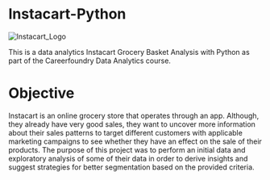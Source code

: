 # Instacart-Python
![Instacart_Logo](https://github.com/marcela-1990/Instacart-Python/assets/133106624/90367547-74b7-441d-812c-284c1f077d4c)


This is a data analytics Instacart Grocery Basket Analysis with Python as part of the Careerfoundry Data Analytics course.

# Objective
Instacart is an online grocery store that operates through an app. Although, they already have very good sales, they want to uncover more information about their sales patterns to target different customers with applicable marketing campaigns to see whether they have an effect on the sale of their products. 
The purpose of this project was to perform an initial data and exploratory analysis of some of their data in order to derive insights and suggest strategies for better segmentation based on the provided criteria.




